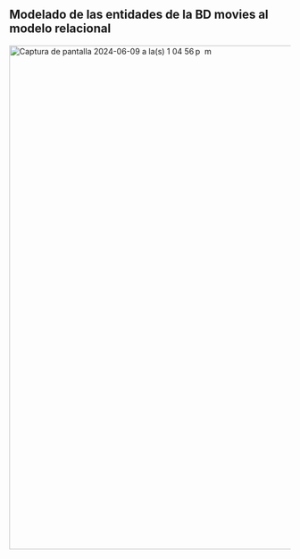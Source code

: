 ## Modelado de las entidades de la BD movies al modelo relacional


<img width="903" alt="Captura de pantalla 2024-06-09 a la(s) 1 04 56 p  m" src="https://github.com/arijalkemy/java-w26/assets/164801871/c86609a5-8189-4711-8185-8f968d706e02">
